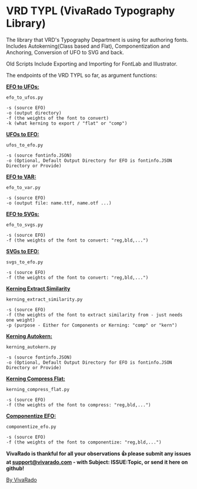 VRD TYPL (VivaRado Typography Library)
===================

The library that VRD's Typography Department is using for authoring fonts.
Includes Autokerning(Class based and Flat), Componentization and Anchoring, Conversion of UFO to SVG and back.

Old Scripts Include
Exporting and Importing for FontLab and Illustrator.

The endpoints of the VRD TYPL so far, as argument functions:  

[**EFO to UFOs:**](https://github.com/VivaRado/VRD-Typography-Library/tree/master/Lib/efo)
```
efo_to_ufos.py

-s (source EFO)  
-o (output directory)
-f (the weights of the font to convert)  
-k (what kerning to export / "flat" or "comp")
```
[**UFOs to EFO:**](https://github.com/VivaRado/VRD-Typography-Library/tree/master/Lib/efo)
```
ufos_to_efo.py

-s (source fontinfo.JSON)
-o (Optional, Default Output Directory for EFO is fontinfo.JSON Directory or Provide)
```
[**EFO to VAR:**](https://github.com/VivaRado/VRD-Typography-Library/tree/master/Lib/efo)
```
efo_to_var.py

-s (source EFO)
-o (output file: name.ttf, name.otf ...)
```
[**EFO to SVGs:**](https://github.com/VivaRado/VRD-Typography-Library/tree/master/Lib/efo)
```
efo_to_svgs.py

-s (source EFO)  
-f (the weights of the font to convert: "reg,bld,...")  
```
[**SVGs to EFO:**](https://github.com/VivaRado/VRD-Typography-Library/tree/master/Lib/efo)
```
svgs_to_efo.py

-s (source EFO)  
-f (the weights of the font to convert: "reg,bld,...")  
```
[**Kerning Extract Similarity**](https://github.com/VivaRado/VRD-Typography-Library/tree/master/Lib/similarity_extractor)
```
kerning_extract_similarity.py

-s (source EFO)  
-f (the weights of the font to extract similarity from - just needs one weight)  
-p (purpose - Either for Components or Kerning: "comp" or "kern")
```
[**Kerning Autokern:**](https://github.com/VivaRado/VRD-Typography-Library/tree/master/Lib/kerning)
```
kerning_autokern.py

-s (source fontinfo.JSON)  
-o (Optional, Default Output Directory for EFO is fontinfo.JSON Directory or Provide) 
```
[**Kerning Compress Flat:**](https://github.com/VivaRado/VRD-Typography-Library/tree/master/Lib/compress_kerning)
```
kerning_compress_flat.py

-s (source EFO)  
-f (the weights of the font to compress: "reg,bld,...") 
```
[**Componentize EFO:**](https://github.com/VivaRado/VRD-Typography-Library/tree/master/Lib/components)
```
componentize_efo.py

-s (source EFO)  
-f (the weights of the font to componentize: "reg,bld,...")
```

**VivaRado is thankful for all your observations :+1: please submit any issues at support@vivarado.com - with Subject: ISSUE:Topic, or send it here on github!**

[By VivaRado](https://www.vivarado.com)
